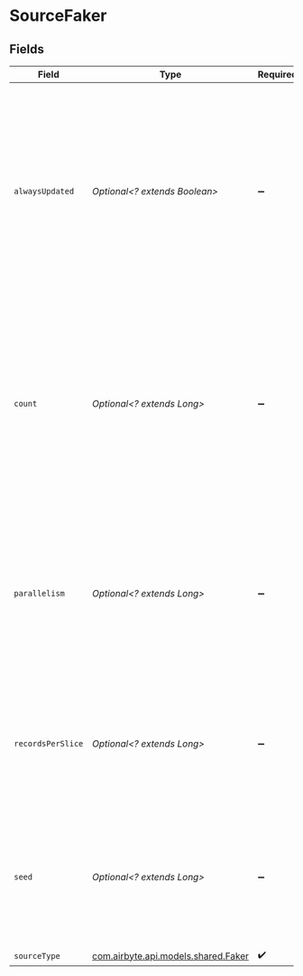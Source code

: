 # SourceFaker


## Fields

| Field                                                                                                                                                                                 | Type                                                                                                                                                                                  | Required                                                                                                                                                                              | Description                                                                                                                                                                           |
| ------------------------------------------------------------------------------------------------------------------------------------------------------------------------------------- | ------------------------------------------------------------------------------------------------------------------------------------------------------------------------------------- | ------------------------------------------------------------------------------------------------------------------------------------------------------------------------------------- | ------------------------------------------------------------------------------------------------------------------------------------------------------------------------------------- |
| `alwaysUpdated`                                                                                                                                                                       | *Optional<? extends Boolean>*                                                                                                                                                         | :heavy_minus_sign:                                                                                                                                                                    | Should the updated_at values for every record be new each sync?  Setting this to false will case the source to stop emitting records after COUNT records have been emitted.           |
| `count`                                                                                                                                                                               | *Optional<? extends Long>*                                                                                                                                                            | :heavy_minus_sign:                                                                                                                                                                    | How many users should be generated in total. The purchases table will be scaled to match, with 10 purchases created per 10 users. This setting does not apply to the products stream. |
| `parallelism`                                                                                                                                                                         | *Optional<? extends Long>*                                                                                                                                                            | :heavy_minus_sign:                                                                                                                                                                    | How many parallel workers should we use to generate fake data?  Choose a value equal to the number of CPUs you will allocate to this source.                                          |
| `recordsPerSlice`                                                                                                                                                                     | *Optional<? extends Long>*                                                                                                                                                            | :heavy_minus_sign:                                                                                                                                                                    | How many fake records will be in each page (stream slice), before a state message is emitted?                                                                                         |
| `seed`                                                                                                                                                                                | *Optional<? extends Long>*                                                                                                                                                            | :heavy_minus_sign:                                                                                                                                                                    | Manually control the faker random seed to return the same values on subsequent runs (leave -1 for random)                                                                             |
| `sourceType`                                                                                                                                                                          | [com.airbyte.api.models.shared.Faker](../../models/shared/Faker.md)                                                                                                                   | :heavy_check_mark:                                                                                                                                                                    | N/A                                                                                                                                                                                   |